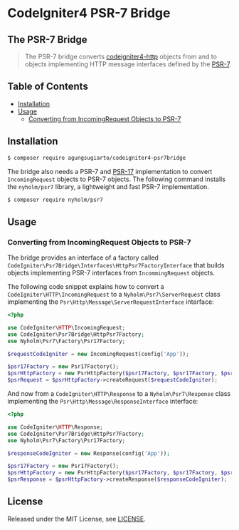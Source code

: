 # CodeIgniter4 PSR-7 Bridge

## The PSR-7 Bridge

> The PSR-7 bridge converts [codeigniter4-http](https://codeigniter4.github.io/userguide/incoming/message.html)
objects from and to objects implementing HTTP message interfaces defined
by the [PSR-7](http://www.php-fig.org/psr/psr-7/).

## Table of Contents

- <a href="#installation">Installation</a>
- <a href="#usage">Usage</a>
    - <a href="#converting-from-incomingrequest-objects-to-psr-7">Converting from IncomingRequest Objects to PSR-7</a>

## Installation

```sh
$ composer require agungsugiarto/codeigniter4-psr7bridge
```

The bridge also needs a PSR-7 and [PSR-17](https://www.php-fig.org/psr/psr-17/) implementation to convert
``IncomingRequest`` objects to PSR-7 objects. The following command installs the
``nyholm/psr7`` library, a lightweight and fast PSR-7 implementation.
```sh
$ composer require nyholm/psr7
```

## Usage
### Converting from IncomingRequest Objects to PSR-7

The bridge provides an interface of a factory called
``CodeIgniter\Psr7Bridge\Interfaces\HttpPsr7FactoryInterface``
that builds objects implementing PSR-7 interfaces from ``IncommingRequest`` objects.

The following code snippet explains how to convert a ``CodeIgniter\HTTP\IncomingRequest``
to a ``Nyholm\Psr7\ServerRequest`` class implementing the
``Psr\Http\Message\ServerRequestInterface`` interface:

```php
<?php

use CodeIgniter\HTTP\IncomingRequest;
use CodeIgniter\Psr7Bridge\HttpPsr7Factory;
use Nyholm\Psr7\Factory\Psr17Factory;

$requestCodeIgniter = new IncomingRequest(config('App'));

$psr17Factory = new Psr17Factory();
$psrHttpFactory = new PsrHttpFactory($psr17Factory, $psr17Factory, $psr17Factory, $psr17Factory);
$psrRequest = $psrHttpFactory->createRequest($requestCodeIgniter);
```

And now from a ``CodeIgniter\HTTP\Response`` to a
``Nyholm\Psr7\Response`` class implementing the
``Psr\Http\Message\ResponseInterface`` interface:

```php
<?php

use CodeIgniter\HTTP\Response;
use CodeIgniter\Psr7Bridge\HttpPsr7Factory;
use Nyholm\Psr7\Factory\Psr17Factory;

$responseCodeIgniter = new Response(config('App'));

$psr17Factory = new Psr17Factory();
$psrHttpFactory = new PsrHttpFactory($psr17Factory, $psr17Factory, $psr17Factory, $psr17Factory);
$psrResponse = $psrHttpFactory->createResponse($responseCodeIgniter);
```

## License

Released under the MIT License, see [LICENSE](https://github.com/agungsugiarto/codeigniter4-psr7bridge/blob/master/LICENSE.md).
